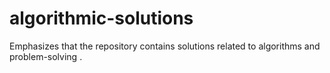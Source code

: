 # algorithmic-solutions
Emphasizes that the repository contains solutions related to algorithms and problem-solving .
